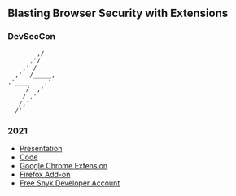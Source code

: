 ## Blasting Browser Security with Extensions
###      DevSecCon
```
        ,/
      ,'/
    ,' /
  ,'  /_____,
.'____    ,' 
     /  ,'
    / ,'
   /,'
  /'
```
### 2021

* [Presentation](BlastingBrowserSecurity.pdf)
* [Code](https://github.com/dogeared/pretty-kitty)
* [Google Chrome Extension](https://chrome.google.com/webstore/detail/pretty-kitty/dnbpaahgdcejdkgmkghmdgihmhopkhgh)
* [Firefox Add-on](https://addons.mozilla.org/en-US/firefox/addon/pretty-kitty/)
* [Free Snyk Developer Account](https://app.snyk.io/login)
